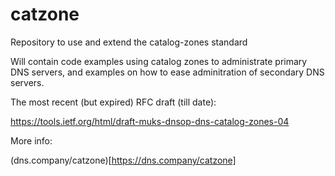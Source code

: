 # catzone
Repository to use and extend the catalog-zones standard

Will contain code examples using catalog zones to administrate primary DNS servers, and examples on how to ease adminitration of secondary DNS servers.

The most recent (but expired) RFC draft (till date):

  https://tools.ietf.org/html/draft-muks-dnsop-dns-catalog-zones-04

More info:

  (dns.company/catzone)[https://dns.company/catzone]
